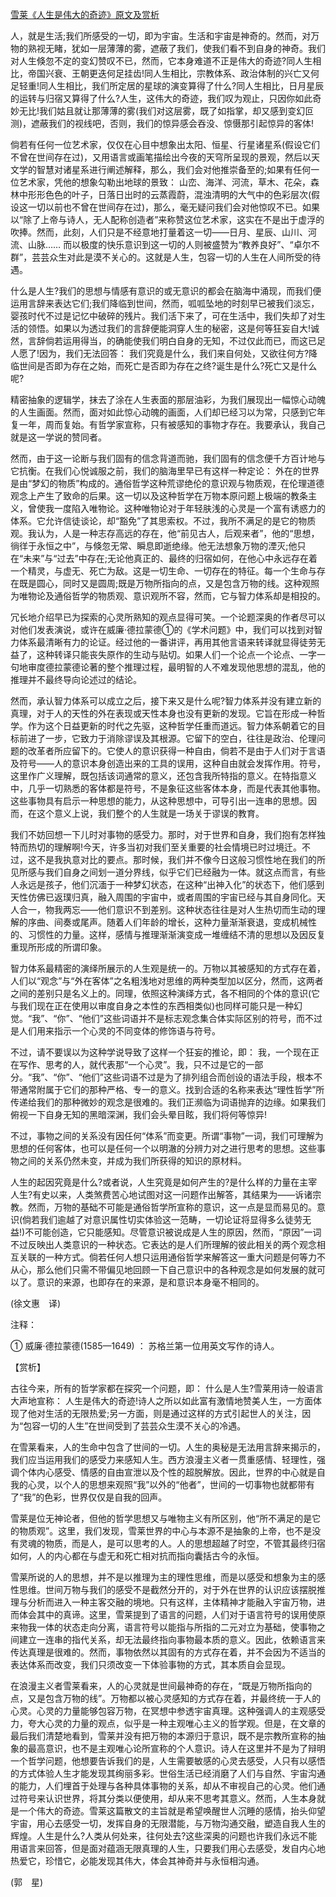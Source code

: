 [雪莱《人生是伟大的奇迹》原文及赏析](https://www.vrrw.net/wx/12250.html)

人，就是生活;我们所感受的一切，即为宇宙。生活和宇宙是神奇的。然而，对万物的熟视无睹，犹如一层薄薄的雾，遮蔽了我们，使我们看不到自身的神奇。我们对人生倏忽不定的变幻赞叹不已，然而，它本身难道不正是伟大的奇迹?同人生相比，帝国兴衰、王朝更迭何足挂齿!同人生相比，宗教体系、政治体制的兴亡又何足轻重!同人生相比，我们所定居的星球的演变算得了什么?同人生相比，日月星辰的运转与归宿又算得了什么?人生，这伟大的奇迹，我们叹为观止，只因你如此奇妙无比!我们姑且就让那薄薄的雾(我们对这层雾，既了如指掌，却又感到变幻叵测)，遮蔽我们的视线吧，否则，我们的惊异感会吞没、惊慑那引起惊异的客体!

倘若有任何一位艺术家，仅仅在心目中想象出太阳、恒星、行星诸星系(假设它们不曾在世间存在过)，又用语言或画笔描绘出今夜的天穹所呈现的景观，然后以天文学的智慧对诸星系进行阐述解释，那么，我们会对他推崇备至的;如果有任何一位艺术家，凭他的想象勾勒出地球的景致： 山峦、海洋、河流，草木、花朵，森林中形形色色的叶子，日落日出时的云蒸霞蔚，混浊清明的大气中的色彩层次(假设这一切以前也不曾在世间存在过)，那么，毫无疑问我们会对他惊叹不已。如果以“除了上帝与诗人，无人配称创造者”来称赞这位艺术家，这实在不是出于虚浮的吹捧。然而，此刻，人们只是不经意地打量着这一切——日月、星辰、山川、河流、山脉…… 而以极度的快乐意识到这一切的人则被盛赞为“教养良好”、“卓尔不群”，芸芸众生对此是漠不关心的。这就是人生，包容一切的人生在人间所受的待遇。

什么是人生?我们的思想与情感有意识的或无意识的都会在脑海中涌现，而我们便运用言辞来表达它们;我们降临到世间，然而，呱呱坠地的时刻早已被我们淡忘，婴孩时代不过是记忆中破碎的残片。我们活下来了，可在生活中，我们失却了对生活的领悟。如果以为透过我们的言辞便能洞穿人生的秘密，这是何等狂妄自大!诚然，言辞倘若运用得当，的确能使我们明白自身的无知，不过仅此而已，而这已足人愿了!因为，我们无法回答： 我们究竟是什么，我们来自何处，又欲往何方?降临世间是否即为存在之始，而死亡是否即为存在之终?诞生是什么?死亡又是什么呢?



精密抽象的逻辑学，抹去了涂在人生表面的那层油彩，为我们展现出一幅惊心动魄的人生画面。然而，面对如此惊心动魄的画面，人们却已经习以为常，只感到它年复一年，周而复始。有哲学家宣称，只有被感知的事物才存在。我要承认，我自己就是这一学说的赞同者。

然而，由于这一论断与我们固有的信念背道而驰，我们固有的信念便千方百计地与它抗衡。在我们心悦诚服之前，我们的脑海里早已有这样一种定论： 外在的世界是由“梦幻的物质”构成的。通俗哲学这种荒谬绝伦的意识观与物质观，在伦理道德观念上产生了致命的后果。这一切以及这种哲学在万物本原问题上极端的教条主义，曾使我一度陷入唯物论。这种唯物论对于年轻肤浅的心灵是一个富有诱惑力的体系。它允许信徒谈论，却“豁免”了其思索权。不过，我所不满足的是它的物质观。我认为，人是一种志存高远的存在，他“前见古人，后观来者”，他的“思想，徜徉于永恒之中”，与倏忽无常、瞬息即逝绝缘。他无法想象万物的湮灭;他只在“未来”与“过去”中存在;无论他真正的、最终的归宿如何，在他心中永远存在着一个精灵，与虚无、死亡为敌。这是一切生命、一切存在的特征。每一个生命与存在既是圆心，同时又是圆周;既是万物所指向的点，又是包含万物的线。这种观照为唯物论及通俗哲学的物质观、意识观所不容，然而，它与智力体系却是相投的。

冗长地介绍早已为探索的心灵所熟知的观点显得可笑。一个论题深奥的作者尽可以对他们发表演说，或许在威廉·德拉蒙德①的《学术问题》中，我们可以找到对智力体系最清晰有力的论证。经过他的一番讲评，再用其他言语来转译就显得徒劳无益了，这种转译只能丧失原作的生动与贴切。如果人们一个论点一个论点、一字一句地审度德拉蒙德论著的整个推理过程，最明智的人不难发现他思想的混乱，他的推理并不最终导向论述过的结论。

然而，承认智力体系可以成立之后，接下来又是什么呢?智力体系并没有建立新的真理，对于人的天性的外在表现或天性本身也没有更新的发现。它旨在形成一种哲学。作为这个日益更新的时代之先驱，这种哲学任重而道远。智力体系朝着它的目标前进了一步，它致力于消除谬误及其根源。它留下的空白，往往是政治、伦理问题的改革者所应留下的。它使人的意识获得一种自由，倘若不是由于人们对于言语及符号——人的意识本身创造出来的工具的误用，这种自由就会发挥作用。符号，这里作广义理解，既包括该词通常的意义，还包含我所特指的意义。在特指意义中，几乎一切熟悉的客体都是符号，不是象征这些客体本身，而是代表其他事物。这些事物具有启示一种思想的能力，从这种思想中，可导引出一连串的思想。因而，在这个意义上说，我们整个的人生就是一场关于谬误的教育。

我们不妨回想一下儿时对事物的感受力。那时，对于世界和自身，我们抱有怎样独特而热切的理解啊!今天，许多当初对我们至关重要的社会情境已时过境迁。不过，这不是我执意对比的要点。那时候，我们并不像今日这般习惯性地在我们的所见所感与我们自身之间划一道分界线，似乎它们已经融为一体。就这点而言，有些人永远是孩子，他们沉湎于一种梦幻状态，在这种“出神入化”的状态下，他们感到天性仿佛已返璞归真，融入周围的宇宙中，或者周围的宇宙已经与其自身同化。天人合一，物我两忘——他们意识不到差别。这种状态往往是对人生热切而生动的理解的序曲、间奏或尾声。随着人们年龄的增长，这种力量渐渐衰退，变成机械性的、习惯性的力量。这样，感情与推理渐渐演变成一堆缠结不清的思想以及因反复重现所形成的所谓印象。

智力体系最精密的演绎所展示的人生观是统一的。万物以其被感知的方式存在着，人们以“观念”与“外在客体”之名粗浅地对思维的两种类型加以区分，然而，这两者之间的差别只是名义上的。同理，依照这种演绎方式，各不相同的个体的意识(它与我们现在正在使用以审度自身之本性的东西相类似)也同样可能只是一种幻觉。“我”、“你”、“他们”这些词语并不是标志观念集合体实际区别的符号，而不过是人们用来指示一个心灵的不同变体的修饰语与符号。

不过，请不要误以为这种学说导致了这样一个狂妄的推论，即： 我，一个现在正在写作、思考的人，就代表那“一个心灵”。我，只不过是它的一部分。“我”、“你”、“他们”这些词语不过是为了排列组合而创设的语法手段，根本不带通常附属于它们的那种严格、专一的意义。找到合适的名称来表达“理性哲学”所传递给我们的那种微妙的观念是很难的。我们正濒临为词语抛弃的边缘。如果我们俯视一下自身无知的黑暗深渊，我们会头晕目眩，我们将何等惊异!

不过，事物之间的关系没有因任何“体系”而变更。所谓“事物”一词，我们可理解为思想的任何客体，也可以是任何一个以明澈的分辨力对之进行思考的思想。这些事物之间的关系仍然未变，并成为我们所获得的知识的原材料。

人生的起因究竟是什么?或者说，人生究竟是如何产生的?是什么样的力量在主宰人生?有史以来，人类煞费苦心地试图对这一问题作出解答，其结果为——诉诸宗教。然而，万物的基础不可能是通俗哲学所宣称的意识，这一点是显而易见的。意识(倘若我们逾越了对意识属性切实体验这一范畴，一切论证将显得多么徒劳无益!)不可能创造，它只能感知。尽管意识被说成是人生的原因，然而，“原因”一词不过反映出人类意识的一种状态。它表达的是人们所理解的彼此相关的两个观念相互关联的一种方式。倘若任何人想只运用通俗哲学来解答这一重大问题是何等力不从心，那么他们只需不带偏见地回顾一下自己意识中的各种观念是如何发展的就可以了。意识的来源，也即存在的来源，是和意识本身毫不相同的。

(徐文惠　译)

注释：

① 威廉·德拉蒙德(1585—1649) ： 苏格兰第一位用英文写作的诗人。

【赏析】

古往今来，所有的哲学家都在探究一个问题，即： 什么是人生?雪莱用诗一般语言大声地宣称： 人生是伟大的奇迹!诗人之所以如此富有激情地赞美人生，一方面体现了他对生活的无限热爱;另一方面，则是通过这样的方式引起世人的关注，因为“包容一切的人生”在世间受到了芸芸众生漠不关心的冷遇。

在雪莱看来，人的生命中包含了世间的一切。人生的奥秘是无法用言辞来揭示的，我们应当运用我们的感受力来感知人生。西方浪漫主义者一贯重感情、轻理性，强调个体内心感受、情感的自由宣泄以及个性的超脱解放。因此，世界的中心就是自我的心灵，以个人的思想来观照“我”以外的“他者”，世间的一切事物也就都带有了“我”的色彩，世界仅仅是自我的回声。

雪莱是位无神论者，但他的哲学思想又与唯物主义有所区别，他“所不满足的是它的物质观”。这里，我们发现，雪莱世界的中心与本源不是抽象的上帝，也不是没有灵魂的物质，而是人，是可以思考的人。人的思想超越了时空，不管其最终归宿如何，人的内心都在与虚无和死亡相对抗而指向囊括古今的永恒。

雪莱所说的人的思想，并不是以推理为主的理性思维，而是以感受和想象为主的感性思维。世间万物与我们的感受不是截然分开的，对于外在世界的认识应该摆脱推理与分析而进入一种主客交融的境地。只有这样，主体精神才能融入宇宙万物，进而体会其中的真谛。这里，雪莱提到了语言的问题，人们对于语言符号的误用使原来物我一体的状态走向分离，语言符号以能指与所指的二元对立为基础，使事物之间建立一连串的指代关系，却无法最终指向事物最本质的意义。因此，依赖语言来传达真理是很难的。然而，事物依然以其固有的方式存在着，并不会因为不适当的表达体系而改变，我们只须改变一下体验事物的方式，其本质自会显现。

在浪漫主义者雪莱看来，人的心灵就是世间最神奇的存在，“既是万物所指向的点，又是包含万物的线”。万物都以被心灵感知的方式存在着，并最终统一于人的心灵。心灵的力量能够包容万物，在冥想中参透宇宙真理。这种强调人的主观感受力，夸大心灵的力量的观点，似乎是一种主观唯心主义的哲学观。但是，在文章的最后我们清楚地看到，雪莱并没有把万物的本源归于意识，既不是宗教所宣称的抽象的最高意识，也不是主观唯心论所宣称的个人意识。诗人在这里并不是为了辩明一个哲学问题，他想要告诉我们的是，人生需要敏感的心灵去感受，人只有以感悟的方式体验人生才能发现其绚丽多彩。世俗生活已经消磨了人们与自然、宇宙沟通的能力，人们埋首于处理与各种具体事物的关系，却从不审视自己的心灵。他们通过符号来认识世界，将其分类以便使用，却从来不思考其意义。然而，人生本身就是一个伟大的奇迹。雪莱这篇散文的主旨就是希望唤醒世人沉睡的感情，抬头仰望宇宙，用心去感受一切，发挥自身的无限潜能，与万物沟通交融，塑造自我人生的辉煌。人生是什么?人类从何处来，往何处去?这些深奥的问题也许我们永远不能用语言来回答，但是面对蕴涵无限真理的人生，只要我们用心去感受，发自内心地热爱它，珍惜它，必能发现其伟大，体会其神奇并与永恒相沟通。

(郭　星)

